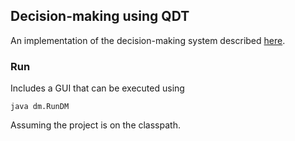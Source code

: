 ## Decision-making using QDT

An implementation of the decision-making system described [here](http://link.springer.com/chapter/10.1007/978-3-642-45343-4_8).

### Run
Includes a GUI that can be executed using

    java dm.RunDM 

Assuming the project is on the classpath.